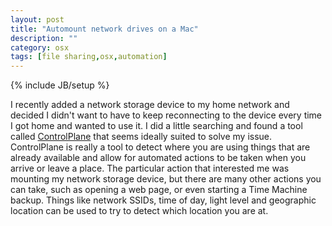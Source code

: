 ```yaml
---
layout: post
title: "Automount network drives on a Mac"
description: ""
category: osx
tags: [file sharing,osx,automation]
---
```

{% include JB/setup %}

I recently added a network storage device to my home network and
decided I didn't want to have to keep reconnecting to the device every
time I got home and wanted to use it.
I did a little searching and found a tool called
[ControlPlane](http://www.controlplaneapp.com/) that seems ideally
suited to solve my issue.
ControlPlane is really a tool to detect where you are using things
that are already available and allow for automated actions to be taken
when you arrive or leave a place.
The particular action that interested me was mounting my network
storage device, but there are many other actions you can take, such as
opening a web page, or even starting a Time Machine backup.
Things like network SSIDs, time of day, light level and geographic
location can be used to try to detect which location you are at.
